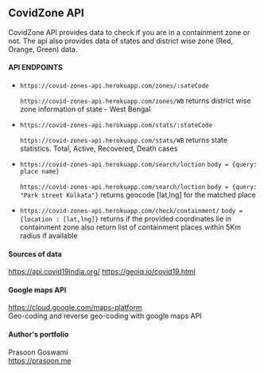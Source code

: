 ## CovidZone API

CovidZone API provides data to check if you are in a containment zone or not. The api also provides data of states and district wise zone (Red, Orange, Green) data.


#### API ENDPOINTS

* `https://covid-zones-api.herokuapp.com/zones/:sateCode`

  `https://covid-zones-api.herokuapp.com/zones/WB` returns district wise zone information of state - West Bengal


* `https://covid-zones-api.herokuapp.com/stats/:stateCode`

  `https://covid-zones-api.herokuapp.com/stats/WB` returns state statistics. Total, Active, Recovered, Death cases

* `https://covid-zones-api.herokuapp.com/search/loction` `body = {query: place name}`

  `https://covid-zones-api.herokuapp.com/search/loction` `body = {query: "Park street Kolkata"}`
  returns geocode [lat,lng] for the matched place
  
* `https://covid-zones-api.herokuapp.com/check/containment/` `body = {location : [lat,lng]}`
   returns if the provided coordinates lie in containment zone also return list of containment places within 5Km radius if available
   

#### Sources of data
https://api.covid19india.org/
https://geoiq.io/covid19.html

#### Google maps API <br>
https://cloud.google.com/maps-platform <br>
Geo-coding and reverse geo-coding with google maps API

#### Author's portfolio <br>
Prasoon Goswami <br>
https://prasoon.me
    

